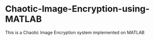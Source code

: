 # Chaotic-Image-Encryption-using-MATLAB
This is a Chaotic Image Encryption system implemented on MATLAB
